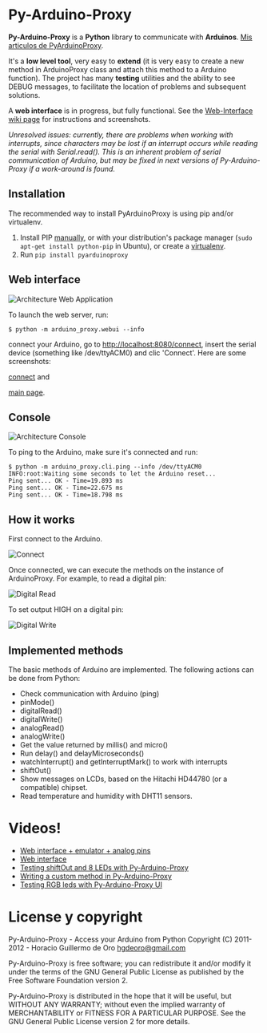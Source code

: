 Py-Arduino-Proxy
================

<!--
![Architecture overview](/hgdeoro/py-arduino-proxy/raw/master/examples/architecture-overview.png "Architecture overview")
-->

**Py-Arduino-Proxy** is a **Python** library to communicate with **Arduinos**.
[Mis articulos de PyArduinoProxy](http://blog.hgdeoro.com.ar/search/label/pyarduinoproxy "Mis articulos de PyArduinoProxy").

It's a **low level tool**, very easy to **extend** (it is very easy to create a new method in ArduinoProxy class and attach this method to a Arduino function).
The project has many **testing** utilities and the ability to see DEBUG messages, to facilitate the location of problems and subsequent solutions.

A **web interface** is in progress, but fully functional. See the [Web-Interface wiki page](https://github.com/hgdeoro/py-arduino-proxy/wiki/Web-Interface) for instructions and screenshots.

*Unresolved issues: currently, there are problems when working with interrupts, since characters may be lost if an interrupt occurs while 
reading the serial with Serial.read(). This is an inherent problem of serial communication of Arduino, but may be fixed in next versions of Py-Arduino-Proxy
if a work-around is found.*

Installation
------------

The recommended way to install PyArduinoProxy is using pip and/or virtualenv.

1. Install PIP [manually](http://www.pip-installer.org/en/latest/installing.html "Install PIP"), or with your distribution's package manager (`sudo apt-get install python-pip` in Ubuntu), or create a [virtualenv](http://www.virtualenv.org/en/latest/ "Vitualenv Site").
2. Run `pip install pyarduinoproxy`

Web interface
-------------

![Architecture Web Application](/hgdeoro/py-arduino-proxy/raw/master/examples/architecture-overview-webapp.png)

To launch the web server, run:

    $ python -m arduino_proxy.webui --info

connect your Arduino, go to [http://localhost:8080/connect](http://localhost:8080/connect),
insert the serial device (something like /dev/ttyACM0)
and clic 'Connect'. Here are some screenshots:

[connect](/hgdeoro/py-arduino-proxy/raw/master/examples/arduino-proxy-web-interface-connect.png) and 

[main page](/hgdeoro/py-arduino-proxy/raw/master/examples/arduino-proxy-web-interface-main.png).

Console
-------

![Architecture Console](/hgdeoro/py-arduino-proxy/raw/master/examples/architecture-overview-console.png)

To ping to the Arduino, make sure it's connected and run:

	$ python -m arduino_proxy.cli.ping --info /dev/ttyACM0 
	INFO:root:Waiting some seconds to let the Arduino reset...
	Ping sent... OK - Time=19.893 ms
	Ping sent... OK - Time=22.675 ms
	Ping sent... OK - Time=18.798 ms

How it works 
------------

First connect to the Arduino. 

![Connect](/hgdeoro/py-arduino-proxy/raw/master/examples/arduino-proxy-connect.png "Connect")

Once connected, we can execute the methods on the instance of ArduinoProxy. For example, to read a digital pin: 

![Digital Read](/hgdeoro/py-arduino-proxy/raw/master/examples/arduino-proxy-digital-read.png "Digital Read")

To set output HIGH on a digital pin: 

![Digital Write](/hgdeoro/py-arduino-proxy/raw/master/examples/arduino-proxy-digital-write.png "Digital Write")

Implemented methods  
------------------- 

The basic methods of Arduino are implemented. The following actions can be done from Python: 

* Check communication with Arduino (ping) 
* pinMode()
* digitalRead()
* digitalWrite()
* analogRead()
* analogWrite()
* Get the value returned by millis() and micro()
* Run delay() and delayMicroseconds()
* watchInterrupt() and getInterruptMark() to work with interrupts
* shiftOut()
* Show messages on LCDs, based on the Hitachi HD44780 (or a compatible) chipset.
* Read temperature and humidity with DHT11 sensors.

Videos!
=======

* [Web interface + emulator + analog pins](http://www.youtube.com/watch?v=fMhAJlvZQco "Web interface + emulator + analog pins")
* [Web interface](http://www.youtube.com/watch?v=QE6UJSs3b6Q "Web interface")
* [Testing shiftOut and 8 LEDs with Py-Arduino-Proxy](http://www.youtube.com/watch?v=_9MselaKcdU "Testing shiftOut and 8 LEDs with Py-Arduino-Proxy")
* [Writing a custom method in Py-Arduino-Proxy](http://www.youtube.com/watch?v=2kgQpQqTVUU "Writing a custom method in Py-Arduino-Proxy")
* [Testing RGB leds with Py-Arduino-Proxy UI](http://www.youtube.com/watch?v=yM1ZaTFAZwc "Testing RGB leds with Py-Arduino-Proxy UI")

<!--
Python API
==========

You can get some initial API documentation [here](http://www.hgdeoro.com.ar/~horacio/py-arduino-proxy/index.html).
-->

License y copyright
===================

Py-Arduino-Proxy - Access your Arduino from Python
Copyright (C) 2011-2012 - Horacio Guillermo de Oro <hgdeoro@gmail.com>

Py-Arduino-Proxy is free software; you can redistribute it and/or modify
it under the terms of the GNU General Public License as published by
the Free Software Foundation version 2.

Py-Arduino-Proxy is distributed in the hope that it will be useful,
but WITHOUT ANY WARRANTY; without even the implied warranty of
MERCHANTABILITY or FITNESS FOR A PARTICULAR PURPOSE.  See the
GNU General Public License version 2 for more details.

